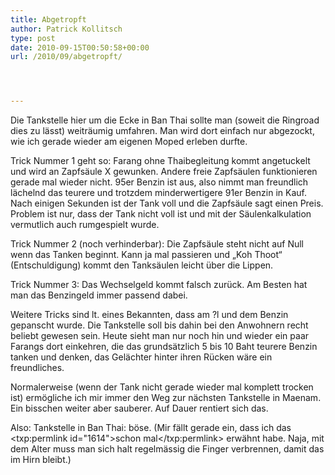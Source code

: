 ```yaml
---
title: Abgetropft
author: Patrick Kollitsch
type: post
date: 2010-09-15T00:50:58+00:00
url: /2010/09/abgetropft/




---
```

Die Tankstelle hier um die Ecke in Ban Thai sollte man (soweit die Ringroad dies zu lässt) weiträumig umfahren. Man wird dort einfach nur abgezockt, wie ich gerade wieder am eigenen Moped erleben durfte.

Trick Nummer 1 geht so: Farang ohne Thaibegleitung kommt angetuckelt und wird an Zapfsäule X gewunken. Andere freie Zapfsäulen funktionieren gerade mal wieder nicht. 95er Benzin ist aus, also nimmt man freundlich lächelnd das teurere und trotzdem minderwertigere 91er Benzin in Kauf. Nach einigen Sekunden ist der Tank voll und die Zapfsäule sagt einen Preis. Problem ist nur, dass der Tank nicht voll ist und mit der Säulenkalkulation vermutlich auch rumgespielt wurde.

Trick Nummer 2 (noch verhinderbar): Die Zapfsäule steht nicht auf Null wenn das Tanken beginnt. Kann ja mal passieren und &#8222;Koh Thoot&#8220; (Entschuldigung) kommt den Tanksäulen leicht über die Lippen.

Trick Nummer 3: Das Wechselgeld kommt falsch zurück. Am Besten hat man das Benzingeld immer passend dabei.

Weitere Tricks sind lt. eines Bekannten, dass am ?l und dem Benzin gepanscht wurde. Die Tankstelle soll bis dahin bei den Anwohnern recht beliebt gewesen sein. Heute sieht man nur noch hin und wieder ein paar Farangs dort einkehren, die das grundsätzlich 5 bis 10 Baht teurere Benzin tanken und denken, das Gelächter hinter ihren Rücken wäre ein freundliches. 

Normalerweise (wenn der Tank nicht gerade wieder mal komplett trocken ist) ermögliche ich mir immer den Weg zur nächsten Tankstelle in Maenam. Ein bisschen weiter aber sauberer. Auf Dauer rentiert sich das.

Also: Tankstelle in Ban Thai: böse. (Mir fällt gerade ein, dass ich das <txp:permlink id="1614">schon mal</txp:permlink> erwähnt habe. Naja, mit dem Alter muss man sich halt regelmässig die Finger verbrennen, damit das im Hirn bleibt.)